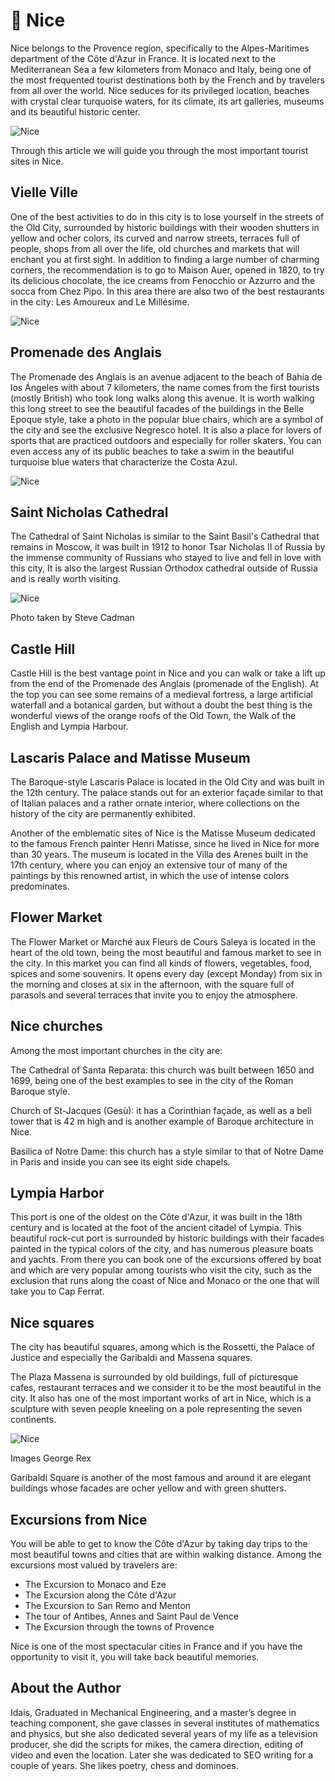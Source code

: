 # 🌆 Nice

Nice belongs to the Provence region, specifically to the Alpes-Maritimes department of the Côte d'Azur in France. It is located next to the Mediterranean Sea a few kilometers from Monaco and Italy, being one of the most frequented tourist destinations both by the French and by travelers from all over the world. Nice seduces for its privileged location, beaches with crystal clear turquoise waters, for its climate, its art galleries, museums and its beautiful historic center.

![Nice](_static/images/nice/nice-1.jpeg)

Through this article we will guide you through the most important tourist sites in Nice.

## Vielle Ville

One of the best activities to do in this city is to lose yourself in the streets of the Old City, surrounded by historic buildings with their wooden shutters in yellow and ocher colors, its curved and narrow streets, terraces full of people, shops from all over the life, old churches and markets that will enchant you at first sight. In addition to finding a large number of charming corners, the recommendation is to go to Maison Auer, opened in 1820, to try its delicious chocolate, the ice creams from Fenocchio or Azzurro and the socca from Chez Pipo. In this area there are also two of the best restaurants in the city: Les Amoureux and Le Millésime.

![Nice](_static/images/nice/nice-2.jpeg)

## Promenade des Anglais

The Promenade des Anglais is an avenue adjacent to the beach of Bahía de los Ángeles with about 7 kilometers, the name comes from the first tourists (mostly British) who took long walks along this avenue. It is worth walking this long street to see the beautiful facades of the buildings in the Belle Epoque style, take a photo in the popular blue chairs, which are a symbol of the city and see the exclusive Negresco hotel. It is also a place for lovers of sports that are practiced outdoors and especially for roller skaters. You can even access any of its public beaches to take a swim in the beautiful turquoise blue waters that characterize the Costa Azul.

![Nice](_static/images/nice/nice-3.jpeg)

## Saint Nicholas Cathedral

The Cathedral of Saint Nicholas is similar to the Saint Basil's Cathedral that remains in Moscow, it was built in 1912 to honor Tsar Nicholas II of Russia by the immense community of Russians who stayed to live and fell in love with this city, It is also the largest Russian Orthodox cathedral outside of Russia and is really worth visiting.

![Nice](_static/images/nice/nice-4.jpeg)

Photo taken by Steve Cadman

## Castle Hill

Castle Hill is the best vantage point in Nice and you can walk or take a lift up from the end of the Promenade des Anglais (promenade of the English). At the top you can see some remains of a medieval fortress, a large artificial waterfall and a botanical garden, but without a doubt the best thing is the wonderful views of the orange roofs of the Old Town, the Walk of the English and Lympia Harbour.

## Lascaris Palace and Matisse Museum

The Baroque-style Lascaris Palace is located in the Old City and was built in the 12th century. The palace stands out for an exterior façade similar to that of Italian palaces and a rather ornate interior, where collections on the history of the city are permanently exhibited.

Another of the emblematic sites of Nice is the Matisse Museum dedicated to the famous French painter Henri Matisse, since he lived in Nice for more than 30 years. The museum is located in the Villa des Arenes built in the 17th century, where you can enjoy an extensive tour of many of the paintings by this renowned artist, in which the use of intense colors predominates.

## Flower Market

The Flower Market or Marché aux Fleurs de Cours Saleya is located in the heart of the old town, being the most beautiful and famous market to see in the city. In this market you can find all kinds of flowers, vegetables, food, spices and some souvenirs. It opens every day (except Monday) from six in the morning and closes at six in the afternoon, with the square full of parasols and several terraces that invite you to enjoy the atmosphere.

## Nice churches

Among the most important churches in the city are:

The Cathedral of Santa Reparata: this church was built between 1650 and 1699, being one of the best examples to see in the city of the Roman Baroque style.

Church of St-Jacques (Gesù): it has a Corinthian façade, as well as a bell tower that is 42 m high and is another example of Baroque architecture in Nice.

Basilica of Notre Dame: this church has a style similar to that of Notre Dame in Paris and inside you can see its eight side chapels.

## Lympia Harbor

This port is one of the oldest on the Côte d'Azur, it was built in the 18th century and is located at the foot of the ancient citadel of Lympia. This beautiful rock-cut port is surrounded by historic buildings with their facades painted in the typical colors of the city, and has numerous pleasure boats and yachts. From there you can book one of the excursions offered by boat and which are very popular among tourists who visit the city, such as the exclusion that runs along the coast of Nice and Monaco or the one that will take you to Cap Ferrat.

## Nice squares

The city has beautiful squares, among which is the Rossetti, the Palace of Justice and especially the Garibaldi and Massena squares.

The Plaza Massena is surrounded by old buildings, full of picturesque cafes, restaurant terraces and we consider it to be the most beautiful in the city. It also has one of the most important works of art in Nice, which is a sculpture with seven people kneeling on a pole representing the seven continents.

![Nice](_static/images/nice/nice-5.jpeg)

Images George Rex

Garibaldi Square is another of the most famous and around it are elegant buildings whose facades are ocher yellow and with green shutters.

## Excursions from Nice

You will be able to get to know the Côte d'Azur by taking day trips to the most beautiful towns and cities that are within walking distance. Among the excursions most valued by travelers are:

- The Excursion to Monaco and Eze
- The Excursion along the Côte d'Azur
- The Excursion to San Remo and Menton
- The tour of Antibes, Annes and Saint Paul de Vence
- The Excursion through the towns of Provence

Nice is one of the most spectacular cities in France and if you have the opportunity to visit it, you will take back beautiful memories.

## About the Author

Idais, Graduated in Mechanical Engineering, and a master’s degree in teaching component, she gave classes in several institutes of mathematics and physics, but she also dedicated several years of my life as a television producer, she did the scripts for mikes, the camera direction, editing of video and even the location. Later she was dedicated to SEO writing for a couple of years. She likes poetry, chess and dominoes.
